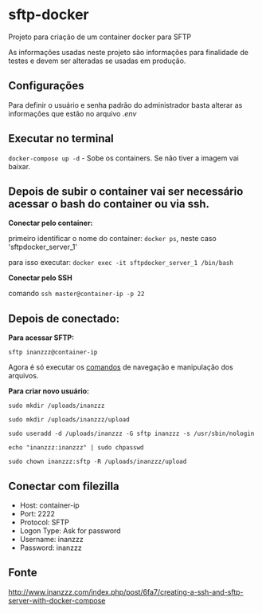 # sftp-docker
Projeto para criação de um container docker para SFTP

As informações usadas neste projeto são informações para finalidade de testes e devem ser alteradas se usadas em produção.

## Configurações

Para definir o usuário e senha padrão do administrador basta alterar as informações que estão no arquivo *.env*

## Executar no terminal

`docker-compose up -d` - Sobe os containers. Se não tiver a imagem vai baixar.

## Depois de subir o container vai ser necessário acessar o bash do container ou via ssh.

**Conectar pelo container:**

primeiro identificar o nome do container: `docker ps`, neste caso 'sftpdocker_server_1'

para isso executar: `docker exec -it sftpdocker_server_1 /bin/bash`

**Conectar pelo SSH**

comando `ssh master@container-ip -p 22`

## Depois de conectado:

**Para acessar SFTP:**

`sftp inanzzz@container-ip`

Agora é só executar os [comandos](https://winscp.net/eng/docs/scripting#commands) de navegação e manipulação dos arquivos.

**Para criar novo usuário:**

`sudo mkdir /uploads/inanzzz`

`sudo mkdir /uploads/inanzzz/upload`

`sudo useradd -d /uploads/inanzzz -G sftp inanzzz -s /usr/sbin/nologin`

`echo "inanzzz:inanzzz" | sudo chpasswd`

`sudo chown inanzzz:sftp -R /uploads/inanzzz/upload`

## Conectar com filezilla

* Host: container-ip 
* Port: 2222
* Protocol: SFTP
* Logon Type: Ask for password
* Username: inanzzz
* Password: inanzzz


## Fonte
http://www.inanzzz.com/index.php/post/6fa7/creating-a-ssh-and-sftp-server-with-docker-compose
